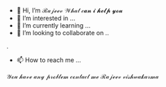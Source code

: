 - 👋 Hi, I’m ℛ𝒶𝒿ℯℯ𝓋 𝒲𝒽𝒶𝓉 𝒸𝓪𝓷 𝓲 𝓱𝓮𝓵𝓹 𝔂𝓸𝓾
- 👀 I’m interested in ...
- 🌱 I’m currently learning ...
- 💞️ I’m looking to collaborate on ..

.
- 📫 How to reach me ...

<!---
Rajeevbot/Rajeevbot is a ✨ special ✨ repository because its `README.md` (this file) appears on your GitHub profile.
You can click the Preview link to take a look at your changes.
--->

𝒴ℴ𝓊 𝒽𝒶𝓋ℯ 𝒶𝓃𝓎 𝓅𝓇ℴ𝒷𝓁ℯ𝓂 𝒸ℴ𝓃𝓉𝒶𝒸𝓉 𝓂ℯ ℛ𝒶𝒿ℯℯ𝓋 𝓋𝒾𝓈𝒽𝓌𝒶𝓀𝒶𝓇𝓂𝒶 

